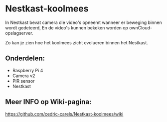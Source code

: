 # Nestkast-koolmees

In Nestkast bevat camera die video's opneemt wanneer er beweging binnen wordt gedeteerd, En de video's kunnen bekeken worden op ownCloud-opslagserver.

Zo kan je zien hoe het koolmees zicht evolueren binnen het Nestkast.

## Onderdelen:

- Raspberry Pi 4
- Camera v2
- PIR sensor
- Nestkast

## Meer INFO op Wiki-pagina:

https://github.com/cedric-carels/Nestkast-koolmees/wiki

